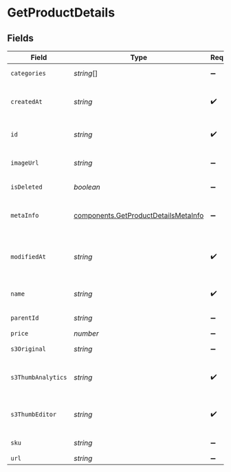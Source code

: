 # GetProductDetails


## Fields

| Field                                                                                        | Type                                                                                         | Required                                                                                     | Description                                                                                  | Example                                                                                      |
| -------------------------------------------------------------------------------------------- | -------------------------------------------------------------------------------------------- | -------------------------------------------------------------------------------------------- | -------------------------------------------------------------------------------------------- | -------------------------------------------------------------------------------------------- |
| `categories`                                                                                 | *string*[]                                                                                   | :heavy_minus_sign:                                                                           | Category ID-s of the product                                                                 |                                                                                              |
| `createdAt`                                                                                  | *string*                                                                                     | :heavy_check_mark:                                                                           | Creation UTC date-time of the product (YYYY-MM-DDTHH:mm:ss.SSSZ)                             | 2017-05-12 12:30:00 +0000 UTC                                                                |
| `id`                                                                                         | *string*                                                                                     | :heavy_check_mark:                                                                           | Product ID for which you requested the details                                               | P11                                                                                          |
| `imageUrl`                                                                                   | *string*                                                                                     | :heavy_minus_sign:                                                                           | Absolute URL to the cover image of the product                                               | http://mydomain.com/product-absoulte-url/img.jpeg                                            |
| `isDeleted`                                                                                  | *boolean*                                                                                    | :heavy_minus_sign:                                                                           | product deleted from the shop's database                                                     | true                                                                                         |
| `metaInfo`                                                                                   | [components.GetProductDetailsMetaInfo](../../models/components/getproductdetailsmetainfo.md) | :heavy_minus_sign:                                                                           | Meta data of product such as description, vendor, producer, stock level, etc.                | {"description":"Shoes for sports","brand":"addidas"}                                         |
| `modifiedAt`                                                                                 | *string*                                                                                     | :heavy_check_mark:                                                                           | Last modification UTC date-time of the product (YYYY-MM-DDTHH:mm:ss.SSSZ)                    | 2017-05-12 12:30:00 +0000 UTC                                                                |
| `name`                                                                                       | *string*                                                                                     | :heavy_check_mark:                                                                           | Name of the product for which you requested the details                                      | Iphone 11                                                                                    |
| `parentId`                                                                                   | *string*                                                                                     | :heavy_minus_sign:                                                                           | Parent product id of the product                                                             |                                                                                              |
| `price`                                                                                      | *number*                                                                                     | :heavy_minus_sign:                                                                           | Price of the product                                                                         |                                                                                              |
| `s3Original`                                                                                 | *string*                                                                                     | :heavy_minus_sign:                                                                           | S3 url of original image                                                                     |                                                                                              |
| `s3ThumbAnalytics`                                                                           | *string*                                                                                     | :heavy_check_mark:                                                                           | S3 thumbnail url of original image in 120x120 dimension for analytics section                |                                                                                              |
| `s3ThumbEditor`                                                                              | *string*                                                                                     | :heavy_check_mark:                                                                           | S3 thumbnail url of original image in 600x400 dimension for editor section                   |                                                                                              |
| `sku`                                                                                        | *string*                                                                                     | :heavy_minus_sign:                                                                           | Product identifier from the shop                                                             |                                                                                              |
| `url`                                                                                        | *string*                                                                                     | :heavy_minus_sign:                                                                           | URL to the product                                                                           | http://mydomain.com/product/electronics/product1                                             |